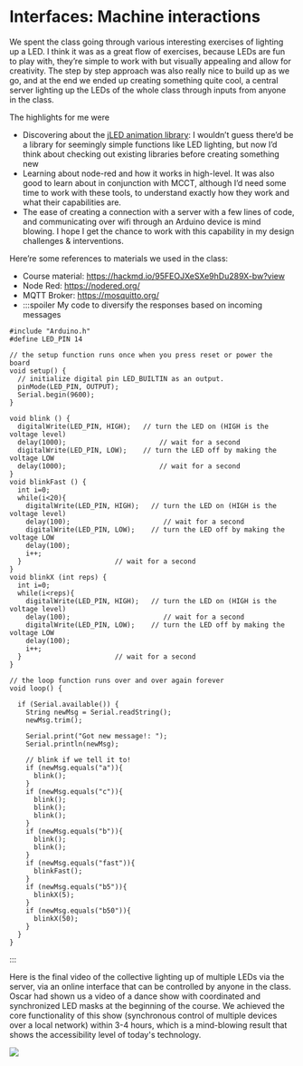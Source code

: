 # Interfaces: Machine interactions

We spent the class going through various interesting exercises of lighting up a LED.
I think it was as a great flow of exercises, because LEDs are fun to play with, they’re simple to work with but visually appealing and allow for creativity. The step by step approach was also really nice to build up as we go, and at the end we ended up creating something quite cool, a central server lighting up the LEDs of the whole class through inputs from anyone in the class. 

The highlights for me were
- Discovering about the [jLED animation library](https://https://github.com/jandelgado/jled#usage): I wouldn’t guess there’d be a library for seemingly simple functions like LED lighting, but now I’d think about checking out existing libraries before creating something new
- Learning about node-red and how it works in high-level. It was also good to  learn about  in conjunction with MCCT, although I’d need some time to work with these tools, to understand exactly how they work and what their capabilities are. 
- The ease of creating a connection with a server with a few lines of code, and communicating over wifi through an Arduino device is mind blowing. I hope I get the chance to work with this capability in my design challenges & interventions. 

Here’re some references to materials we used in the class:
- Course material: https://hackmd.io/95FEOJXeSXe9hDu289X-bw?view 
- Node Red: https://nodered.org/
- MQTT Broker: https://mosquitto.org/
- :::spoiler My code to diversify the responses based on incoming messages
```
#include "Arduino.h"
#define LED_PIN 14

// the setup function runs once when you press reset or power the board
void setup() {
  // initialize digital pin LED_BUILTIN as an output.
  pinMode(LED_PIN, OUTPUT);
  Serial.begin(9600);
}

void blink () {
  digitalWrite(LED_PIN, HIGH);   // turn the LED on (HIGH is the voltage level)
  delay(1000);                       // wait for a second
  digitalWrite(LED_PIN, LOW);    // turn the LED off by making the voltage LOW
  delay(1000);                       // wait for a second
}
void blinkFast () {
  int i=0;
  while(i<20){
    digitalWrite(LED_PIN, HIGH);   // turn the LED on (HIGH is the voltage level)
    delay(100);                       // wait for a second
    digitalWrite(LED_PIN, LOW);    // turn the LED off by making the voltage LOW
    delay(100);
    i++;    
  }                       // wait for a second
}
void blinkX (int reps) {
  int i=0;
  while(i<reps){
    digitalWrite(LED_PIN, HIGH);   // turn the LED on (HIGH is the voltage level)
    delay(100);                       // wait for a second
    digitalWrite(LED_PIN, LOW);    // turn the LED off by making the voltage LOW
    delay(100);
    i++;
  }                       // wait for a second
}

// the loop function runs over and over again forever
void loop() {

  if (Serial.available()) {
    String newMsg = Serial.readString();
    newMsg.trim();

    Serial.print("Got new message!: ");
    Serial.println(newMsg);

    // blink if we tell it to!
    if (newMsg.equals("a")){
      blink();
    }
    if (newMsg.equals("c")){
      blink();
      blink();
      blink();
    }
    if (newMsg.equals("b")){
      blink();
      blink();
    }
    if (newMsg.equals("fast")){
      blinkFast();
    }
    if (newMsg.equals("b5")){
      blinkX(5);
    }
    if (newMsg.equals("b50")){
      blinkX(50);
    }
  }
}
```

:::

Here is the final video of the collective lighting up of multiple LEDs via the server, via an online interface that can be controlled by anyone in the class. Oscar had shown us a video of a dance show with coordinated and synchronized LED masks at the beginning of the course. We achieved the core functionality of this show (synchronous control of multiple devices over a local network) within 3-4 hours, which is a mind-blowing result that shows the accessibility level of today's technology.

![](https://i.imgur.com/cHTQ513.gif)



